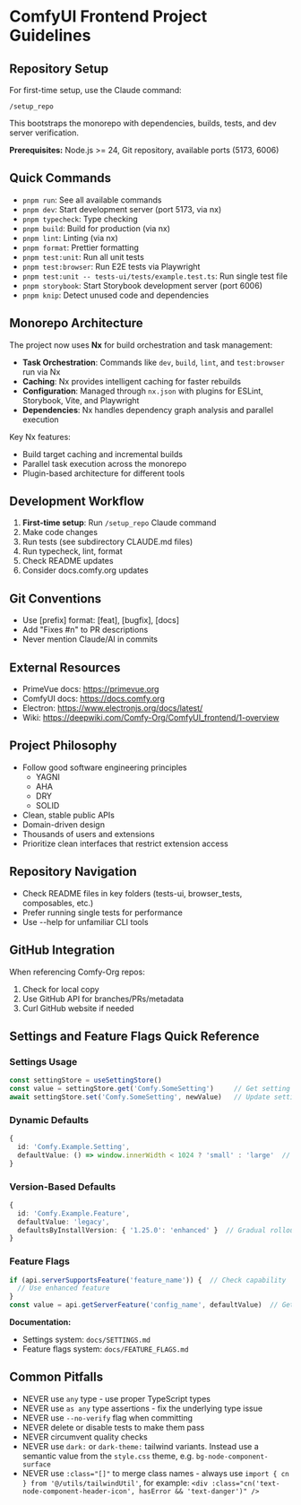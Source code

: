 # ComfyUI Frontend Project Guidelines

## Repository Setup

For first-time setup, use the Claude command:
```
/setup_repo
```
This bootstraps the monorepo with dependencies, builds, tests, and dev server verification.

**Prerequisites:** Node.js >= 24, Git repository, available ports (5173, 6006)

## Quick Commands

- `pnpm run`: See all available commands
- `pnpm dev`: Start development server (port 5173, via nx)
- `pnpm typecheck`: Type checking
- `pnpm build`: Build for production (via nx)
- `pnpm lint`: Linting (via nx)
- `pnpm format`: Prettier formatting
- `pnpm test:unit`: Run all unit tests
- `pnpm test:browser`: Run E2E tests via Playwright
- `pnpm test:unit -- tests-ui/tests/example.test.ts`: Run single test file
- `pnpm storybook`: Start Storybook development server (port 6006)
- `pnpm knip`: Detect unused code and dependencies

## Monorepo Architecture

The project now uses **Nx** for build orchestration and task management:

- **Task Orchestration**: Commands like `dev`, `build`, `lint`, and `test:browser` run via Nx
- **Caching**: Nx provides intelligent caching for faster rebuilds
- **Configuration**: Managed through `nx.json` with plugins for ESLint, Storybook, Vite, and Playwright
- **Dependencies**: Nx handles dependency graph analysis and parallel execution

Key Nx features:
- Build target caching and incremental builds
- Parallel task execution across the monorepo
- Plugin-based architecture for different tools

## Development Workflow

1. **First-time setup**: Run `/setup_repo` Claude command
2. Make code changes
3. Run tests (see subdirectory CLAUDE.md files)
4. Run typecheck, lint, format
5. Check README updates
6. Consider docs.comfy.org updates

## Git Conventions

- Use [prefix] format: [feat], [bugfix], [docs]
- Add "Fixes #n" to PR descriptions
- Never mention Claude/AI in commits

## External Resources

- PrimeVue docs: <https://primevue.org>
- ComfyUI docs: <https://docs.comfy.org>
- Electron: <https://www.electronjs.org/docs/latest/>
- Wiki: <https://deepwiki.com/Comfy-Org/ComfyUI_frontend/1-overview>

## Project Philosophy

- Follow good software engineering principles
  - YAGNI
  - AHA
  - DRY
  - SOLID
- Clean, stable public APIs
- Domain-driven design
- Thousands of users and extensions
- Prioritize clean interfaces that restrict extension access

## Repository Navigation

- Check README files in key folders (tests-ui, browser_tests, composables, etc.)
- Prefer running single tests for performance
- Use --help for unfamiliar CLI tools

## GitHub Integration

When referencing Comfy-Org repos:

1. Check for local copy
2. Use GitHub API for branches/PRs/metadata
3. Curl GitHub website if needed

## Settings and Feature Flags Quick Reference

### Settings Usage
```typescript
const settingStore = useSettingStore()
const value = settingStore.get('Comfy.SomeSetting')     // Get setting
await settingStore.set('Comfy.SomeSetting', newValue)   // Update setting
```

### Dynamic Defaults
```typescript
{
  id: 'Comfy.Example.Setting',
  defaultValue: () => window.innerWidth < 1024 ? 'small' : 'large'  // Runtime context
}
```

### Version-Based Defaults
```typescript
{
  id: 'Comfy.Example.Feature',
  defaultValue: 'legacy',
  defaultsByInstallVersion: { '1.25.0': 'enhanced' }  // Gradual rollout
}
```

### Feature Flags
```typescript
if (api.serverSupportsFeature('feature_name')) {  // Check capability
  // Use enhanced feature
}
const value = api.getServerFeature('config_name', defaultValue)  // Get config
```

**Documentation:**
- Settings system: `docs/SETTINGS.md`
- Feature flags system: `docs/FEATURE_FLAGS.md`

## Common Pitfalls

- NEVER use `any` type - use proper TypeScript types
- NEVER use `as any` type assertions - fix the underlying type issue
- NEVER use `--no-verify` flag when committing
- NEVER delete or disable tests to make them pass
- NEVER circumvent quality checks
- NEVER use `dark:` or `dark-theme:` tailwind variants. Instead use a semantic value from the `style.css` theme, e.g. `bg-node-component-surface`
- NEVER use `:class="[]"` to merge class names - always use `import { cn } from '@/utils/tailwindUtil'`, for example: `<div :class="cn('text-node-component-header-icon', hasError && 'text-danger')" />`
